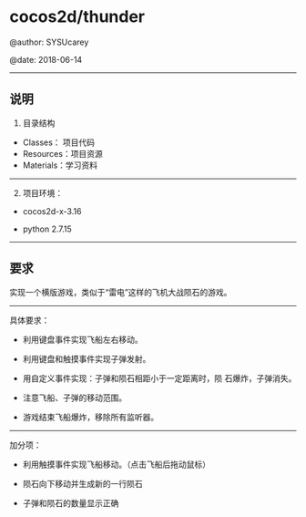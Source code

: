 # cocos2d/thunder

@author: SYSUcarey

@date: 2018-06-14

***

## 说明

1. 目录结构
* Classes： 项目代码
* Resources：项目资源
* Materials：学习资料
***

2. 项目环境：
* cocos2d-x-3.16

* python 2.7.15

***

## 要求

实现一个横版游戏，类似于“雷电”这样的飞机大战陨石的游戏。
***
具体要求：

* 利用键盘事件实现飞船左右移动。

* 利用键盘和触摸事件实现子弹发射。

* 用自定义事件实现：子弹和陨石相距小于一定距离时，陨 石爆炸，子弹消失。

* 注意飞船、子弹的移动范围。

* 游戏结束飞船爆炸，移除所有监听器。
***
加分项：

* 利用触摸事件实现飞船移动。（点击飞船后拖动鼠标）

* 陨石向下移动并生成新的一行陨石

* 子弹和陨石的数量显示正确
